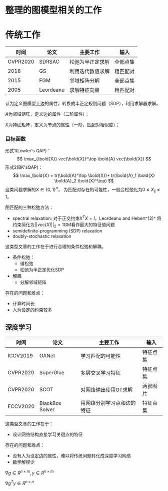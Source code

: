 # 整理的图模型相关的工作

# 传统工作

| 时间     | 论文      | 主要工作         | 输入     |
| -------- | --------- | ---------------- | -------- |
| CVPR2020 | SDRSAC    | 松弛为半正定求解 | 全部点集 |
| 2018     | GS        | 利用迭代数值求解 | 粗匹配对 |
| 2015     | FGM       | 邻域矩阵分解     | 全部点集 |
| 2005     | Leordeanu | 求解特征向量     | 粗匹配对 |

认为定义图模型上边的属性，转换成半正定规划问题（SDP），利用求解器求解。

$A$为邻域矩阵，定义边的属性（二阶属性）；

$X$为特征矩阵，定义为节点的属性（一阶，匹配对相似度）；



### 目标函数

形式1(Lowler's QAP)：
$$
\max_{\bold{X}} vec(\bold{X})^\top \bold{A} vec(\bold{X})
$$
形式2(BK'sQAP)：
$$
\max_\bold{X} = tr(\bold{A}^\top \bold{X})+ tr(\bold{A}_1 \bold{X} \bold{A}_2 \bold{X}^\top)
$$
这类问题求解的$X\in \{0,1\}^n$， 为匹配对存在的可能性，一般会松弛化为$0\leq X_{ij} \leq 1$。





图匹配的三种松弛方法： 

- spectral relaxation: 对于正交约束$X^TX=I$，Leordeanu and Hebert^[2]^ 将约束简化为$||vec(X)||_2=1$GM看作最大的特征值问题
-  semidefinite-programming (SDP) relaxation
- doubly-stochastic relaxation



这类型文章的工作在于进行合理的条件松弛和解耦。

- 条件松弛：
    - 谱松弛
    - 松弛为半正定优化SDP
- 解耦
    - 分解邻域矩阵

存在的问题和难点：

- 计算时间长
- 人为设定的约束较多



## 深度学习

| 时间     | 论文            | 主要工作                   | 输入     |
| -------- | --------------- | -------------------------- | -------- |
| ICCV2019 | OANet           | 学习匹配的可能性           | 特征点集 |
| CVPR2020 | SuperGlue       | 多层交叉学习特征           | 特征点集 |
| CVPR2020 | SCOT            | 对网络输出使用OT求解       | 两张图片 |
| ECCV2020 | BlackBox Solver | 用网络分别学习点和边的特征 | 特征点集 |



这类型文章的工作在于：

- 设计网络结构直接学习关键点的特征

存在的问题和难点：

- 没有人为设定边的属性，难以将传统问题转化成深度学习网络
- 数学解释少



$\nabla g \in R^{n\times m}, y \in R^{n\times m}$

$\nabla g^T y \in R^{n\times n}$

